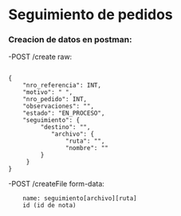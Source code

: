 # Seguimiento de pedidos



### Creacion de datos en postman:

-POST  /create
raw:
```

{
    "nro_referencia": INT,
    "motivo": " ",
    "nro_pedido": INT,
    "observaciones": "",
    "estado": "EN_PROCESO",
    "seguimiento": {
         "destino": "",
            "archivo": {
                "ruta": "",
                "nombre": ""
         }
     }
}
```

-POST  /createFile
form-data:
```
    name: seguimiento[archivo][ruta]
    id (id de nota)  
```

